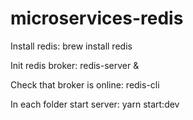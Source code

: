 # microservices-redis

Install redis:
brew install redis

Init redis broker:
redis-server &

Check that broker is online:
redis-cli

In each folder start server:
yarn start:dev
